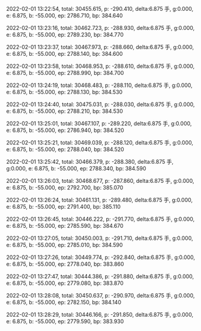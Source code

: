 2022-02-01 13:22:54, total: 30455.615, p: -290.410, delta:6.875 手, g:0.000, e: 6.875, b: -55.000, ep: 2786.710, bp: 384.640

2022-02-01 13:23:16, total: 30462.723, p: -288.930, delta:6.875 手, g:0.000, e: 6.875, b: -55.000, ep: 2789.230, bp: 384.770

2022-02-01 13:23:37, total: 30467.973, p: -288.660, delta:6.875 手, g:0.000, e: 6.875, b: -55.000, ep: 2788.140, bp: 384.600

2022-02-01 13:23:58, total: 30468.953, p: -288.610, delta:6.875 手, g:0.000, e: 6.875, b: -55.000, ep: 2788.990, bp: 384.700

2022-02-01 13:24:19, total: 30468.483, p: -288.110, delta:6.875 手, g:0.000, e: 6.875, b: -55.000, ep: 2788.130, bp: 384.530

2022-02-01 13:24:40, total: 30475.031, p: -288.030, delta:6.875 手, g:0.000, e: 6.875, b: -55.000, ep: 2788.210, bp: 384.530

2022-02-01 13:25:01, total: 30467.107, p: -289.220, delta:6.875 手, g:0.000, e: 6.875, b: -55.000, ep: 2786.940, bp: 384.520

2022-02-01 13:25:21, total: 30469.039, p: -288.120, delta:6.875 手, g:0.000, e: 6.875, b: -55.000, ep: 2788.040, bp: 384.520

2022-02-01 13:25:42, total: 30466.379, p: -288.380, delta:6.875 手, g:0.000, e: 6.875, b: -55.000, ep: 2788.340, bp: 384.590

2022-02-01 13:26:03, total: 30468.677, p: -287.860, delta:6.875 手, g:0.000, e: 6.875, b: -55.000, ep: 2792.700, bp: 385.070

2022-02-01 13:26:24, total: 30461.131, p: -289.480, delta:6.875 手, g:0.000, e: 6.875, b: -55.000, ep: 2791.400, bp: 385.110

2022-02-01 13:26:45, total: 30446.222, p: -291.770, delta:6.875 手, g:0.000, e: 6.875, b: -55.000, ep: 2785.590, bp: 384.670

2022-02-01 13:27:05, total: 30450.003, p: -291.710, delta:6.875 手, g:0.000, e: 6.875, b: -55.000, ep: 2785.010, bp: 384.590

2022-02-01 13:27:26, total: 30449.774, p: -292.840, delta:6.875 手, g:0.000, e: 6.875, b: -55.000, ep: 2778.040, bp: 383.860

2022-02-01 13:27:47, total: 30444.386, p: -291.880, delta:6.875 手, g:0.000, e: 6.875, b: -55.000, ep: 2779.080, bp: 383.870

2022-02-01 13:28:08, total: 30450.637, p: -290.970, delta:6.875 手, g:0.000, e: 6.875, b: -55.000, ep: 2782.150, bp: 384.140

2022-02-01 13:28:29, total: 30446.166, p: -291.850, delta:6.875 手, g:0.000, e: 6.875, b: -55.000, ep: 2779.590, bp: 383.930